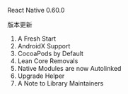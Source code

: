 React Native 0.60.0

版本更新
1. A Fresh Start
2. AndroidX Support
3. CocoaPods by Default
4. Lean Core Removals
5. Native Modules are now Autolinked
6. Upgrade Helper
7. A Note to Library Maintainers


